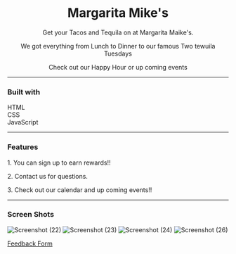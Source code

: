 <h1 align="center">Margarita Mike's</h1>

<p align="center">Get your Tacos and Tequila on at Margarita Maike's.</p>
<p align="center"> We got everything from Lunch to Dinner to our famous Two tewuila Tuesdays</p>
<p align="center">Check out our Happy Hour or up coming events</p>

<hr/>

<h3>Built with</h3>

<p>
  HTML <br/>
  CSS <br/>
  JavaScript <br/>
</p>

<hr/>

<h3>Features</h3>

<p>1. You can sign up to earn rewards!!</p>
<p>2. Contact us for questions.</p>
<p>3. Check out our calendar and up coming events!!</p>

<hr/>

<h3>Screen Shots</h3>

![Screenshot (22)](https://user-images.githubusercontent.com/89613492/168675787-ac7e7875-fda9-4087-8f7a-ba7fe51e0c24.png)
![Screenshot (23)](https://user-images.githubusercontent.com/89613492/168675796-e44efa4e-ec4a-4150-a538-278d94c9482b.png)
![Screenshot (24)](https://user-images.githubusercontent.com/89613492/168675799-5b6c496a-dff5-441e-b430-68c06e8ea3fe.png)
![Screenshot (26)](https://user-images.githubusercontent.com/89613492/168675806-358fe472-325e-43a9-ac79-ed61a29b9883.png)

<a href="https://docs.google.com/forms/d/e/1FAIpQLSdkjMXaTnZSGhUII0dqYBZiJbptNYa8eZFfUVJTluol4aIlyg/viewform?usp=sf_link">Feedback Form</a>

